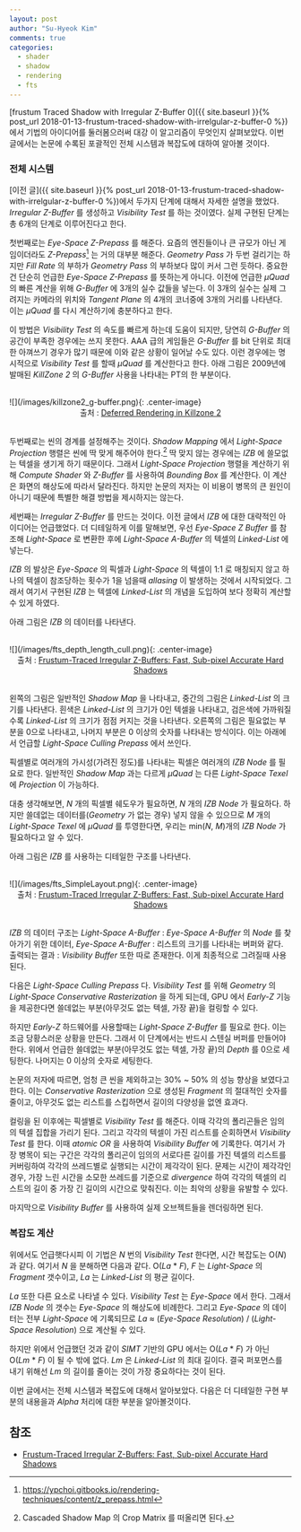 ```yaml
---
layout: post
author: "Su-Hyeok Kim"
comments: true
categories:
  - shader
  - shadow
  - rendering
  - fts
---
```


[frustum Traced Shadow with Irregular Z-Buffer 0]({{ site.baseurl }}{% post_url 2018-01-13-frustum-traced-shadow-with-irrelgular-z-buffer-0 %}) 에서 기법의 아이디어를 둘러봄으러써 대강 이 알고리즘이 무엇인지 살펴보았다. 이번 글에서는 논문에 수록된 포괄적인 전체 시스템과 복잡도에 대하여 알아볼 것이다.

<!-- more -->

### 전체 시스템

[이전 글]({{ site.baseurl }}{% post_url 2018-01-13-frustum-traced-shadow-with-irrelgular-z-buffer-0 %})에서 두가지 단계에 대해서 자세한 설명을 했었다. _Irregular Z-Buffer_ 를 생성하고 _Visibility Test_ 를 하는 것이였다. 실제 구현된 단계는 총 6개의 단계로 이루어진다고 한다.

첫번째로는 _Eye-Space Z-Prepass_ 를 해준다. 요즘의 엔진들이나 큰 규모가 아닌 게임이더라도 _Z-Prepass_[^L1] 는 거의 대부분 해준다. _Geometry Pass_ 가 두번 걸리기는 하지만 _Fill Rate_ 의 부하가 _Geometry Pass_ 의 부하보다 많이 커서 그런 듯하다. 중요한건 단순히 언급한 _Eye-Space Z-Prepass_ 를 뜻하는게 아니다. 이전에 언급한 _μQuad_ 의 빠른 계산을 위해 _G-Buffer_ 에 3개의 실수 값들을 넣는다. 이 3개의 실수는 실제 그려지는 카메라의 위치와 _Tangent Plane_ 의 4개의 코너중에 3개의 거리를 나타낸다. 이는 _μQuad_ 를 다시 계산하기에 충분하다고 한다.

이 방법은 _Visibility Test_ 의 속도를 빠르게 하는데 도움이 되지만, 당연히 _G-Buffer_ 의 공간이 부족한 경우에는 쓰지 못한다. AAA 급의 게임들은 _G-Buffer_ 를 bit 단위로 최대한 아껴쓰기 경우가 많기 때문에 이와 같은 상황이 일어날 수도 있다. 이런 경우에는 명시적으로 _Visibility Test_ 를 할때 _μQuad_ 를 계산한다고 한다. 아래 그림은 2009년에 발매된 _KillZone 2_ 의 _G-Buffer_ 사용을 나타내는 PT의 한 부분이다.

<br/>
![](/images/killzone2_g-buffer.png){: .center-image}
<center>출처 : <a href="https://www.slideshare.net/guerrillagames/deferred-rendering-in-killzone-2-9691589">Deferred Rendering in Killzone 2</a>
</center>
<br/>

두번째로는 씬의 경계를 설정해주는 것이다. _Shadow Mapping_ 에서 _Light-Space Projection_ 행렬은 씬에 딱 맞게 해주어야 한다.[^C1] 딱 맞지 않는 경우에는 _IZB_ 에 쓸모없는 텍셀을 생기게 하기 때문이다. 그래서 _Light-Space Projection_ 행렬을 계산하기 위해 _Compute Shader_ 와 _Z-Buffer_ 를 사용하여 _Bounding Box_ 를 계산한다. 이 계산은 화면의 해상도에 따라서 달라진다. 하지만 논문의 저자는 이 비용이 병목의 큰 원인이 아니기 때문에 특별한 해결 방법을 제시하지는 않는다.

세번째는 _Irregular Z-Buffer_ 를 만드는 것이다. 이전 글에서 _IZB_ 에 대한 대략적인 아이디어는 언급했었다. 더 디테일하게 이를 말해보면, 우선 _Eye-Space Z Buffer_ 를 참조해 _Light-Space_ 로 변환한 후에 _Light-Space A-Buffer_ 의 텍셀의 _Linked-List_ 에 넣는다.

_IZB_ 의 발상은 _Eye-Space_ 의 픽셀과 _Light-Space_ 의 텍셀이 1:1 로 매칭되지 않고 하나의 텍셀이 참조당하는 횟수가 1을 넘을때 _allasing_ 이 발생하는 것에서 시작되었다. 그래서 여기서 구현된 _IZB_ 는 텍셀에 _Linked-List_ 의 개념을 도입하여 보다 정확히 계산할 수 있게 하였다.

아래 그림은 _IZB_ 의 데이터를 나타낸다.

<br/>
![](/images/fts_depth_length_cull.png){: .center-image}
<center>출처 : <a href="http://cwyman.org/papers/tvcg16_ftizbExtended.pdf">Frustum-Traced Irregular Z-Buffers: Fast, Sub-pixel Accurate Hard Shadows</a>
</center>
<br/>

왼쪽의 그림은 일반적인 _Shadow Map_ 을 나타내고, 중간의 그림은 _Linked-List_ 의 크기를 나타낸다. 흰색은 _Linked-List_ 의 크기가 0인 텍셀을 나타내고, 검은색에 가까워질수록 _Linked-List_ 의 크기가 점점 커지는 것을 나타낸다. 오른쪽의 그림은 필요없는 부분을 0으로 나타내고, 나머지 부분은 0 이상의 숫자를 나타내는 방식이다. 이는 아래에서 언급할 _Light-Space Culling Prepass_ 에서 쓰인다.

픽셀별로 여러개의 가시성(가려진 정도)를 나타내는 픽셀은 여러개의 _IZB Node_ 를 필요로 한다. 일반적인 _Shadow Map_ 과는 다르게 _μQuad_ 는 다른 _Light-Space Texel_ 에 _Projection_ 이 가능하다.

대충 생각해보면, _N_ 개의 픽셀별 쉐도우가 필요하면, _N_ 개의 _IZB Node_ 가 필요하다. 하지만 쓸데없는 데이터를(_Geometry_ 가 없는 경우) 넣지 않을 수 있으므로 _M_ 개의 _Light-Space Texel_ 에 _μQuad_ 를 투영한다면, 우리는 min(_N_, _M_)개의 _IZB Node_ 가 필요하다고 알 수 있다.

아래 그림은 _IZB_ 를 사용하는 디테일한 구조를 나타낸다.

<br/>
![](/images/fts_SimpleLayout.png){: .center-image}
<center>출처 : <a href="http://cwyman.org/papers/tvcg16_ftizbExtended.pdf">Frustum-Traced Irregular Z-Buffers: Fast, Sub-pixel Accurate Hard Shadows</a>
</center>
<br/>

_IZB_ 의 데이터 구조는 _Light-Space A-Buffer_ : _Eye-Space A-Buffer_ 의 _Node_ 를 찾아가기 위한 데이터, _Eye-Space A-Buffer_ : 리스트의 크기를 나타내는 버퍼와 같다. 출력되는 결과 : _Visibility Buffer_ 또한 따로 존재한다. 이게 최종적으로 그려질때 사용된다.

다음은 _Light-Space Culling Prepass_ 다. _Visibility Test_ 를 위해 _Geometry_ 의 _Light-Space Conservative Rasterization_ 을 하게 되는데, GPU 에서 _Early-Z_ 기능을 제공한다면 쓸데없는 부분(아무것도 없는 텍셀, 가장 끝)을 컬링할 수 있다.

하지만 _Early-Z_ 하드웨어를 사용할때는 _Light-Space Z-Buffer_ 를 필요로 한다. 이는 조금 당황스러운 상황을 만든다. 그래서 이 단계에서는 반드시 스텐실 버퍼를 만들어야 한다. 위에서 언급한 쓸데없는 부분(아무것도 없는 텍셀, 가장 끝)의 _Depth_ 를 0으로 세팅한다. 나머지는 0 이상의 숫자로 세팅한다.

논문의 저자에 따르면, 엄청 큰 씬을 제외하고는 30% ~ 50% 의 성능 향상을 보였다고 한다. 이는 _Conservative Rasterization_ 으로 생성된 _Fragment_ 의 절대적인 숫자를 줄이고, 아무것도 없는 리스트를 스킵하면서 길이의 다양성을 없엔 효과다.

컬링을 된 이후에는 픽셀별로 _Visibility Test_ 를 해준다. 이때 각각의 폴리곤들은 임의의 텍셀 집합을 가리기 된다. 그리고 각각의 텍셀이 가진 리스트를 순회하면서 _Visibility Test_ 를 한다. 이때 _atomic OR_ 을 사용하여 _Visibility Buffer_ 에 기록한다. 여기서 가장 병목이 되는 구간은 각각의 폴리곤이 임의의 서로다른 길이를 가진 텍셀의 리스트를 커버링하여 각각의 쓰레드별로 실행되는 시간이 제각각이 된다. 문제는 시간이 제각각인 경우, 가장 느린 시간을 소모한 쓰레드를 기준으로 _divergence_ 하여 각각의 텍셀의 리스트의 길이 중 가장 긴 길이의 시간으로 맞춰진다. 이는 최악의 상황을 유발할 수 있다.

마지막으로 _Visibility Buffer_ 를 사용하여 실제 오브젝트들을 렌더링하면 된다.

### 복잡도 계산

위에서도 언급햇다시피 이 기법은 _N_ 번의 _Visibility Test_ 한다면, 시간 복잡도는 O(_N_) 과 같다. 여기서 _N_ 을 분해하면 다음과 같다. O(_La_ * _F_), _F_ 는 _Light-Space_ 의 _Fragment_ 갯수이고, _La_ 는 _Linked-List_ 의 평균 길이다.

_La_ 또한 다른 요소로 나타낼 수 있다. _Visibility Test_ 는 _Eye-Space_ 에서 한다. 그래서 _IZB Node_ 의 갯수는 _Eye-Space_ 의 해상도에 비례한다. 그리고 _Eye-Space_ 의 데이터는 전부 _Light-Space_ 에 기록되므로 _La_ ≈ (_Eye-Space Resolution_) / (_Light-Space Resolution_) 으로 계산될 수 있다.

하지만 위에서 언급했던 것과 같이 _SIMT_ 기반의 GPU 에서는 O(_La_ * _F_) 가 아닌 O(_Lm_ * _F_) 이 될 수 밖에 없다. _Lm_ 은 _Linked-List_ 의 최대 길이다. 결국 퍼포먼스를 내기 위해선 _Lm_ 의 길이를 줄이는 것이 가장 중요하다는 것이 된다.

이번 글에서는 전체 시스템과 복잡도에 대해서 알아보았다. 다음은 더 디테일한 구현 부분의 내용을과 _Alpha_ 처리에 대한 부분을 알아볼것이다.

## 참조
 - [Frustum-Traced Irregular Z-Buffers: Fast, Sub-pixel Accurate Hard Shadows](http://cwyman.org/papers/tvcg16_ftizbExtended.pdf)

[^L1]: https://ypchoi.gitbooks.io/rendering-techniques/content/z_prepass.html

[^C1]: Cascaded Shadow Map 의 Crop Matrix 를 떠올리면 된다.
